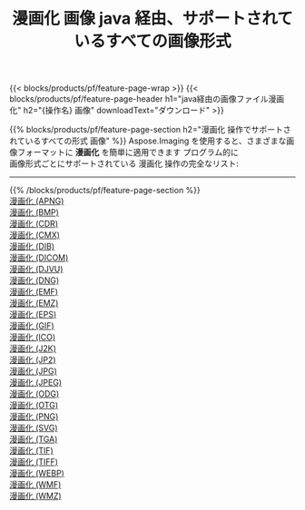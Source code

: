 ﻿---
title: 漫画化 画像 java 経由、サポートされているすべての画像形式 
weight: 3920
url: /ja/java/cartoonify 
lang: ja
langdirlevel: 2
locales: zh-hans,ja,it,ru,de,es,fr,nl,id,lt,pl,pt,vi,tr,ko,zh-hant,ar,hi,th,sv,cs,uk,he
description: Aspose.Imaging を使用すると、java 経由で簡単に 漫画化 イメージを作成できます
---

{{< blocks/products/pf/feature-page-wrap >}}
{{< blocks/products/pf/feature-page-header h1="java経由の画像ファイル漫画化" h2="{操作名} 画像" downloadText="ダウンロード" >}}


{{% blocks/products/pf/feature-page-section  h2="漫画化 操作でサポートされているすべての形式 画像" %}}
Aspose.Imaging を使用すると、さまざまな画像フォーマットに **漫画化** を簡単に適用できます プログラム的に
<br/>
画像形式ごとにサポートされている 漫画化 操作の完全なリスト:
<hr/>
{{% /blocks/products/pf/feature-page-section %}}
<div class="container-fluid productfamilypage bg-gray">
    <div class="convertypes bg-gray agp-content section">
        <div class="container">
		<div class="row other-converters">
		    <div class='col-md-2 other-converter remove-lp remove-rp'><a href="/imaging/ja/java/cartoonify/apng" >漫画化 (APNG)</a></div><div class='col-md-2 other-converter remove-lp remove-rp'><a href="/imaging/ja/java/cartoonify/bmp" >漫画化 (BMP)</a></div><div class='col-md-2 other-converter remove-lp remove-rp'><a href="/imaging/ja/java/cartoonify/cdr" >漫画化 (CDR)</a></div><div class='col-md-2 other-converter remove-lp remove-rp'><a href="/imaging/ja/java/cartoonify/cmx" >漫画化 (CMX)</a></div><div class='col-md-2 other-converter remove-lp remove-rp'><a href="/imaging/ja/java/cartoonify/dib" >漫画化 (DIB)</a></div><div class='col-md-2 other-converter remove-lp remove-rp'><a href="/imaging/ja/java/cartoonify/dicom" >漫画化 (DICOM)</a></div><div class='col-md-2 other-converter remove-lp remove-rp'><a href="/imaging/ja/java/cartoonify/djvu" >漫画化 (DJVU)</a></div><div class='col-md-2 other-converter remove-lp remove-rp'><a href="/imaging/ja/java/cartoonify/dng" >漫画化 (DNG)</a></div><div class='col-md-2 other-converter remove-lp remove-rp'><a href="/imaging/ja/java/cartoonify/emf" >漫画化 (EMF)</a></div><div class='col-md-2 other-converter remove-lp remove-rp'><a href="/imaging/ja/java/cartoonify/emz" >漫画化 (EMZ)</a></div><div class='col-md-2 other-converter remove-lp remove-rp'><a href="/imaging/ja/java/cartoonify/eps" >漫画化 (EPS)</a></div><div class='col-md-2 other-converter remove-lp remove-rp'><a href="/imaging/ja/java/cartoonify/gif" >漫画化 (GIF)</a></div><div class='col-md-2 other-converter remove-lp remove-rp'><a href="/imaging/ja/java/cartoonify/ico" >漫画化 (ICO)</a></div><div class='col-md-2 other-converter remove-lp remove-rp'><a href="/imaging/ja/java/cartoonify/j2k" >漫画化 (J2K)</a></div><div class='col-md-2 other-converter remove-lp remove-rp'><a href="/imaging/ja/java/cartoonify/jp2" >漫画化 (JP2)</a></div><div class='col-md-2 other-converter remove-lp remove-rp'><a href="/imaging/ja/java/cartoonify/jpg" >漫画化 (JPG)</a></div><div class='col-md-2 other-converter remove-lp remove-rp'><a href="/imaging/ja/java/cartoonify/jpeg" >漫画化 (JPEG)</a></div><div class='col-md-2 other-converter remove-lp remove-rp'><a href="/imaging/ja/java/cartoonify/odg" >漫画化 (ODG)</a></div><div class='col-md-2 other-converter remove-lp remove-rp'><a href="/imaging/ja/java/cartoonify/otg" >漫画化 (OTG)</a></div><div class='col-md-2 other-converter remove-lp remove-rp'><a href="/imaging/ja/java/cartoonify/png" >漫画化 (PNG)</a></div><div class='col-md-2 other-converter remove-lp remove-rp'><a href="/imaging/ja/java/cartoonify/svg" >漫画化 (SVG)</a></div><div class='col-md-2 other-converter remove-lp remove-rp'><a href="/imaging/ja/java/cartoonify/tga" >漫画化 (TGA)</a></div><div class='col-md-2 other-converter remove-lp remove-rp'><a href="/imaging/ja/java/cartoonify/tif" >漫画化 (TIF)</a></div><div class='col-md-2 other-converter remove-lp remove-rp'><a href="/imaging/ja/java/cartoonify/tiff" >漫画化 (TIFF)</a></div><div class='col-md-2 other-converter remove-lp remove-rp'><a href="/imaging/ja/java/cartoonify/webp" >漫画化 (WEBP)</a></div><div class='col-md-2 other-converter remove-lp remove-rp'><a href="/imaging/ja/java/cartoonify/wmf" >漫画化 (WMF)</a></div><div class='col-md-2 other-converter remove-lp remove-rp'><a href="/imaging/ja/java/cartoonify/wmz" >漫画化 (WMZ)</a></div>
                </div>
        </div>
    </div>
</div>
<br/>


